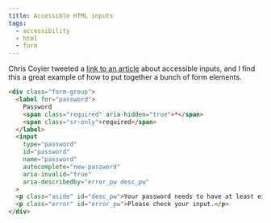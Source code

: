 ```yaml
---
title: Accessible HTML inputs
tags:
  - accessibility
  - html
  - form
---
```


Chris Coyier tweeted a [link to an article](https://www.ovl.design/text/inclusive-inputs/) about accessible inputs, and I find this a great example of how to put together a bunch of form elements.

```html
<div class="form-group">
  <label for="password">
    Password
    <span class="required" aria-hidden="true">*</span>
    <span class="sr-only">required</span>
  </label>
  <input
    type="password"
    id="password"
    name="password"
    autocomplete="new-password"
    aria-invalid="true"
    aria-describedby="error_pw desc_pw"
  >
  <p class="aside" id="desc_pw">Your password needs to have at least eight characters.</p>
  <p class="error" id="error_pw">Please check your input.</p>
</div>
```
